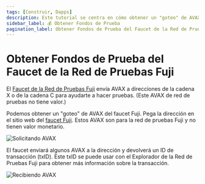 ```yaml
---
tags: [Construir, Dapps]
description: Este tutorial se centra en cómo obtener un "goteo" de AVAX del faucet de la red de pruebas Fuji.
sidebar_label: 💰 Obtener Fondos de Prueba
pagination_label: Obtener Fondos de Prueba del Faucet de la Red de Pruebas Fuji
---
```


# Obtener Fondos de Prueba del Faucet de la Red de Pruebas Fuji

El [Faucet de la Red de Pruebas Fuji](https://faucet.avax.network) envía AVAX a direcciones de la cadena X o de la cadena C
para ayudarte a hacer pruebas. (Este AVAX de red de pruebas no tiene valor.)

Podemos obtener un "goteo" de AVAX del faucet Fuji. Pega la dirección en el
sitio web del [faucet Fuji](https://faucet.avax.network). Estos AVAX son para la red de pruebas Fuji
y no tienen valor monetario.

![Solicitando AVAX](/img/fuji-workflow/faucet1.png)

El faucet enviará algunos AVAX a la dirección y devolverá un ID de transacción
(txID). Este txID se puede usar con el Explorador de la Red de Pruebas Fuji para obtener más información sobre
la transacción.

![Recibiendo AVAX](/img/fuji-workflow/faucet2.png)
